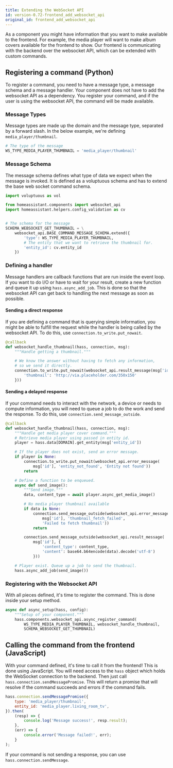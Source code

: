 ```yaml
---
title: Extending the WebSocket API
id: version-0.72-frontend_add_websocket_api
original_id: frontend_add_websocket_api
---
```


As a component you might have information that you want to make available to the frontend. For example, the media player will want to make album covers available for the frontend to show. Our frontend is communicating with the backend over the websocket API, which can be extended with custom commands.

## Registering a command (Python)

To register a command, you need to have a message type, a message schema and a message handler. Your component does not have to add the websocket API as a dependency. You register your command, and if the user is using the websocket API, the command will be made available.

### Message Types

Message types are made up the domain and the message type, separated by a forward slash. In the below example, we're defining `media_player/thumbnail`.

```python
# The type of the message
WS_TYPE_MEDIA_PLAYER_THUMBNAIL = 'media_player/thumbnail'
```

### Message Schema

The message schema defines what type of data we expect when the message is invoked. It is defined as a voluptuous schema and has to extend the base web socket command schema.

```python
import voluptuous as vol

from homeassistant.components import websocket_api
import homeassistant.helpers.config_validation as cv


# The schema for the message
SCHEMA_WEBSOCKET_GET_THUMBNAIL = \
    websocket_api.BASE_COMMAND_MESSAGE_SCHEMA.extend({
        'type': WS_TYPE_MEDIA_PLAYER_THUMBNAIL,
        # The entity that we want to retrieve the thumbnail for.
        'entity_id': cv.entity_id
    })
```

### Defining a handler

Message handlers are callback functions that are run inside the event loop. If you want to do I/O or have to wait for your result, create a new function and queue it up using `hass.async_add_job`. This is done so that the websocket API can get back to handling the next message as soon as possible.

#### Sending a direct response

If you are defining a command that is querying simple information, you might be able to fulfill the request while the handler is being called by the websocket API. To do this, use `connection.to_write.put_nowait`.

```python
@callback
def websocket_handle_thumbnail(hass, connection, msg):
    """Handle getting a thumbnail."""

    # We know the answer without having to fetch any information,
    # so we send it directly.
    connection.to_write.put_nowait(websocket_api.result_message(msg['id'], {
        'thumbnail': 'http://via.placeholder.com/350x150'
    }))
```

#### Sending a delayed response

If your command needs to interact with the network, a device or needs to compute information, you will need to queue a job to do the work and send the response. To do this, use `connection.send_message_outside`.

```python
@callback
def websocket_handle_thumbnail(hass, connection, msg):
    """Handle get media player cover command."""
    # Retrieve media player using passed in entity id.
    player = hass.data[DOMAIN].get_entity(msg['entity_id'])

    # If the player does not exist, send an error message.
    if player is None:
        connection.to_write.put_nowait(websocket_api.error_message(
            msg['id'], 'entity_not_found', 'Entity not found'))
        return

    # Define a function to be enqueued.
    async def send_image():
        """Send image."""
        data, content_type = await player.async_get_media_image()

        # No media player thumbnail available
        if data is None:
            connection.send_message_outside(websocket_api.error_message(
                msg['id'], 'thumbnail_fetch_failed',
                'Failed to fetch thumbnail'))
            return

        connection.send_message_outside(websocket_api.result_message(
            msg['id'], {
                'content_type': content_type,
                'content': base64.b64encode(data).decode('utf-8')
            }))

    # Player exist. Queue up a job to send the thumbnail.
    hass.async_add_job(send_image())
```

### Registering with the Websocket API

With all pieces defined, it's time to register the command. This is done inside your setup method.

```python
async def async_setup(hass, config):
    """Setup of your component."""
    hass.components.websocket_api.async_register_command(
        WS_TYPE_MEDIA_PLAYER_THUMBNAIL, websocket_handle_thumbnail,
        SCHEMA_WEBSOCKET_GET_THUMBNAIL)
```

## Calling the command from the frontend (JavaScript)

With your command defined, it's time to call it from the frontend! This is done using JavaScript. You will need access to the `hass` object which holds the WebSocket connection to the backend. Then just call `hass.connection.sendMessagePromise`. This will return a promise that will resolve if the command succeeds and errors if the command fails.

```js
hass.connection.sendMessagePromise({
    type: 'media_player/thumbnail',
    entity_id: 'media_player.living_room_tv',
}).then(
    (resp) => {
        console.log('Message success!', resp.result);
    },
    (err) => {
        console.error('Message failed!', err);
    }
);
```

If your command is not sending a response, you can use `hass.connection.sendMessage`.
